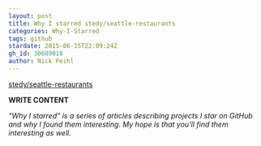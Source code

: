 ```yaml
---
layout: post
title: Why I starred stedy/seattle-restaurants
categories: Why-I-Starred
tags: github
stardate: 2015-06-15T22:09:24Z
gh_id: 30689018
author: Nick Peihl
---
```


[stedy/seattle-restaurants](star.repo.html_url)

**WRITE CONTENT**

*"Why I starred" is a series of articles describing projects I star on GitHub and why I found them interesting. My hope is that you'll find them interesting as well.*

